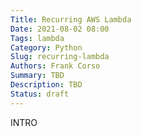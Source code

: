 ```yaml
---
Title: Recurring AWS Lambda
Date: 2021-08-02 08:00
Tags: lambda
Category: Python
Slug: recurring-lambda
Authors: Frank Corso
Summary: TBD
Description: TBD
Status: draft
---
```

INTRO
